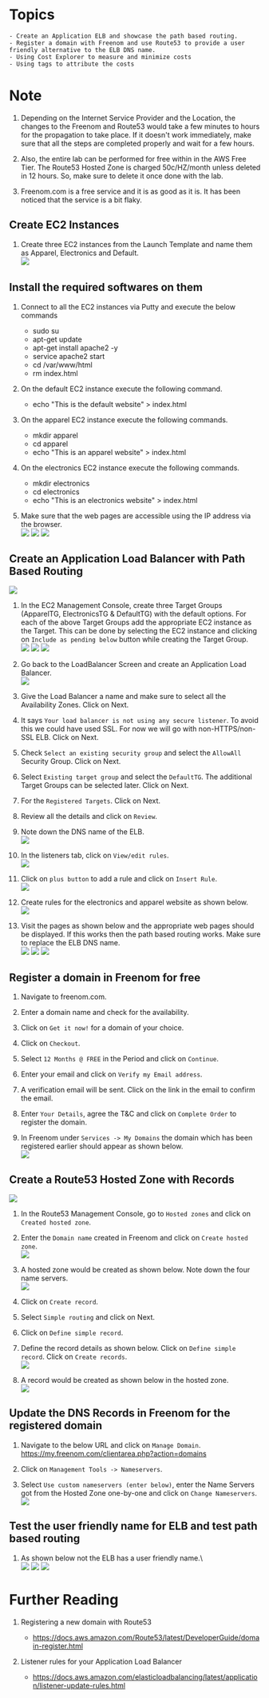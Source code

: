 # Topics

    - Create an Application ELB and showcase the path based routing.
    - Register a domain with Freenom and use Route53 to provide a user friendly alternative to the ELB DNS name.
    - Using Cost Explorer to measure and minimize costs
    - Using tags to attribute the costs

# Note

1. Depending on the Internet Service Provider and the Location, the changes to the Freenom and Route53 would take a few minutes to hours for the propagation to take place. If it doesn't work immediately, make sure that all the steps are completed properly and wait for a few hours.

1. Also, the entire lab can be performed for free within in the AWS Free Tier. The Route53 Hosted Zone is charged 50c/HZ/month unless deleted in 12 hours. So, make sure to delete it once done with the lab.

1. Freenom.com is a free service and it is as good as it is. It has been noticed that the service is a bit flaky.

## Create EC2 Instances

1. Create three EC2 instances from the Launch Template and name them as Apparel, Electronics and Default.\
![](images/2020-10-31-13-12-18.png)

## Install the required softwares on them

1. Connect to all the EC2 instances via Putty and execute the below commands
    - sudo su
    - apt-get update
    - apt-get install apache2 -y
    - service apache2 start
    - cd /var/www/html
    - rm index.html

1. On the default EC2 instance execute the following command.
    -  echo "This is the default website" > index.html

1. On the apparel EC2 instance execute the following commands.
    - mkdir apparel
    - cd apparel
    - echo "This is an apparel website" > index.html

1. On the electronics EC2 instance execute the following commands.
    - mkdir electronics
    - cd electronics
    - echo "This is an electronics website" > index.html

1. Make sure that the web pages are accessible using the IP address via the browser.\
![](images/2020-10-31-14-18-02.png)
![](images/2020-10-31-14-18-55.png)
![](images/2020-10-31-14-19-42.png)

## Create an Application Load Balancer with **Path Based Routing**

![](images/2020-11-05-11-42-47.png)

1. In the EC2 Management Console, create three Target Groups (ApparelTG, ElectronicsTG & DefaultTG) with the default options. For each of the above Target Groups add the appropriate EC2 instance as the Target. This can be done by selecting the EC2 instance and clicking on `Include as pending below` button while creating the Target Group.\
![](images/2020-11-05-13-41-42.png)
![](images/2020-11-05-13-42-50.png)
![](images/2020-11-05-13-45-56.png)

1. Go back to the LoadBalancer Screen and create an Application Load Balancer.\
![](images/2020-10-30-16-29-43.png)

1. Give the Load Balancer a name and make sure to select all the Availability Zones. Click on Next.

1. It says `Your load balancer is not using any secure listener`. To avoid this we could have used SSL. For now we will go with non-HTTPS/non-SSL ELB. Click on Next.

1. Check `Select an existing security group` and select the `AllowAll` Security Group. Click on Next.

1. Select `Existing target group` and select the `DefaultTG`. The additional Target Groups can be selected later. Click on Next.

1. For the `Registered Targets`. Click on Next.

1. Review all the details and click on `Review`.

1. Note down the DNS name of the ELB.\
![](images/2020-10-31-13-46-58.png)

1. In the listeners tab, click on `View/edit rules`.\
![](images/2020-10-31-13-48-33.png)

1. Click on `plus button` to add a rule and click on `Insert Rule`.\
![](images/2020-10-31-13-52-30.png)

1. Create rules for the electronics and apparel website as shown below.\
![](images/2020-10-31-13-55-14.png)

1. Visit the pages as shown below and the appropriate web pages should be displayed. If this works then the path based routing works. Make sure to replace the ELB DNS name.\
![](images/2020-10-31-13-56-46.png)
![](images/2020-10-31-14-07-11.png)
![](images/2020-10-31-14-07-39.png)

## Register a domain in Freenom for free

1. Navigate to freenom.com.

1. Enter a domain name and check for the availability.

1. Click on `Get it now!` for a domain of your choice.

1. Click on `Checkout`.

1. Select `12 Months @ FREE` in the Period and click on `Continue`.

1. Enter your email and click on `Verify my Email address`.

1. A verification email will be sent. Click on the link in the email to confirm the email.

1. Enter `Your Details`, agree the T&C and click on `Complete Order` to register the domain.

1. In Freenom under `Services -> My Domains` the domain which has been registered earlier should appear as shown below.\
![](images/2020-10-30-19-46-54.png)

## Create a Route53 Hosted Zone with Records
![](images/2020-11-05-11-54-30.png)
1. In the Route53 Management Console, go to `Hosted zones` and click on `Created hosted zone`.

1. Enter the `Domain name` created in Freenom and click on `Create hosted zone`.\
![](images/2020-10-31-14-25-25.png)

1. A hosted zone would be created as shown below. Note down the four name servers.\
![](images/2020-10-31-14-26-49.png)

1. Click on `Create record`.

1. Select `Simple routing` and click on Next.

1. Click on `Define simple record`.

1. Define the record details as shown below. Click on `Define simple record`. Click on `Create records`.\
![](images/2020-10-31-14-59-56.png)

1. A record would be created as shown below in the hosted zone.\
![](images/2020-10-31-15-01-25.png)

## Update the DNS Records in Freenom for the registered domain

1. Navigate to the below URL and click on `Manage Domain`.
https://my.freenom.com/clientarea.php?action=domains

1. Click on `Management Tools -> Nameservers`.

1. Select `Use custom nameservers (enter below)`, enter the Name Servers got from the Hosted Zone one-by-one and click on `Change Nameservers`.\
![](images/2020-10-31-15-05-12.png)

## Test the user friendly name for ELB and test path based routing

1. As shown below not the ELB has a user friendly name.\  
![](images/2020-10-31-15-06-33.png)
![](images/2020-10-31-15-07-36.png)
![](images/2020-10-31-15-08-10.png)

# Further Reading

1. Registering a new domain with Route53
    - https://docs.aws.amazon.com/Route53/latest/DeveloperGuide/domain-register.html

1. Listener rules for your Application Load Balancer
    - https://docs.aws.amazon.com/elasticloadbalancing/latest/application/listener-update-rules.html